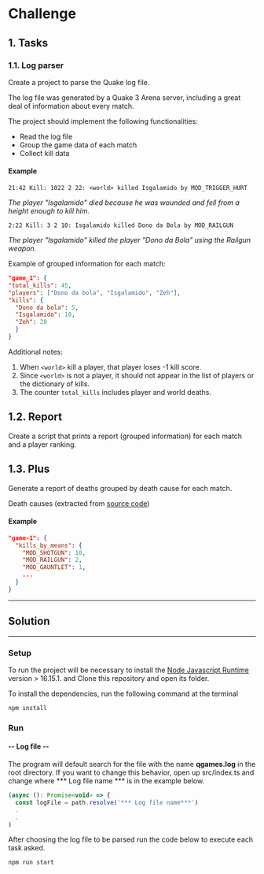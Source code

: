 # Challenge

## 1. Tasks

### 1.1. Log parser

Create a project to parse the Quake log file.

The log file was generated by a Quake 3 Arena server, including a great deal of information about every match.

The project should implement the following functionalities:

- Read the log file
- Group the game data of each match
- Collect kill data

#### Example

```
21:42 Kill: 1022 2 22: <world> killed Isgalamido by MOD_TRIGGER_HURT
```
  
_The player "Isgalamido" died because he was wounded and fell from a height enough to kill him._

```
2:22 Kill: 3 2 10: Isgalamido killed Dono da Bola by MOD_RAILGUN
```
  
_The player "Isgalamido" killed the player "Dono da Bola" using the Railgun weapon._
  
Example of grouped information for each match:

```json
"game_1": {
"total_kills": 45,
"players": ["Dono da bola", "Isgalamido", "Zeh"],
"kills": {
  "Dono da bola": 5,
  "Isgalamido": 18,
  "Zeh": 20
  }
}
```

Additional notes:

1. When `<world>` kill a player, that player loses -1 kill score.
2. Since `<world>` is not a player, it should not appear in the list of players or the dictionary of kills.
3. The counter `total_kills` includes player and world deaths.

## 1.2. Report

Create a script that prints a report (grouped information) for each match and a player ranking.

## 1.3. Plus

Generate a report of deaths grouped by death cause for each match.

Death causes (extracted from [source code](https://github.com/id-Software/Quake-III-Arena/blob/master/code/game/bg_public.h))

#### Example

```json
"game-1": {
  "kills_by_means": {
    "MOD_SHOTGUN": 10,
    "MOD_RAILGUN": 2,
    "MOD_GAUNTLET": 1,
    ...
  }
}
```
----
## Solution
----

### Setup

To run the project will be necessary to install the [Node Javascript Runtime](https://nodejs.org/en/) version > 16.15.1. and Clone this repository and open its folder.

To install the dependencies, run the following command at the terminal

```
npm install
```

### Run

#### -- Log file --
The program will default search for the file with the name **qgames.log** in the root directory. If you want to change this behavior, open up src/index.ts and change where *** Log file name *** is in the example below.

```javascript
(async (): Promise<void> => {
  const logFile = path.resolve('*** Log file name***')
  .
  .
)  
```
After choosing the log file to be parsed run the code below to execute each task asked.

```
npm run start
```

